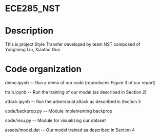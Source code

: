 # ECE285_NST
Description
===========
This is project Style Transfer developed by team NST composed of Yonghong Liu, Xiaotao Guo

Code organization
=================
demo.ipynb -- Run a demo of our code (reproduces Figure 3 of our report)

train.ipynb -- Run the training of our model (as described in Section 2)

attack.ipynb -- Run the adversarial attack as described in Section 3

code/backprop.py -- Module implementing backprop

code/visu.py -- Module for visualizing our dataset

assets/model.dat -- Our model trained as described in Section 4
